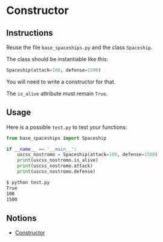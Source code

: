 # Constructor

## Instructions

Reuse the file `base_spaceships.py` and the class `Spaceship`.

The class should be instantiable like this:

```python
Spaceship(attack=100, defense=1500)
```

You will need to write a constructor for that.

The `is_alive` attribute must remain `True`.


## Usage

Here is a possible `test.py` to test your functions:

```python
from base_spaceships import Spaceship

if __name__ == '__main__':
    uscss_nostromo = Spaceship(attack=100, defense=1500)
    print(uscss_nostromo.is_alive)
    print(uscss_nostromo.attack)
    print(uscss_nostromo.defense)
```

```bash
$ python test.py
True
100
1500
```


## Notions

* [Constructor](https://openclassrooms.com/fr/courses/7150616-apprenez-la-programmation-orientee-objet-avec-python/7195400-ecrivez-une-classe-python#/id/r-7195466)
